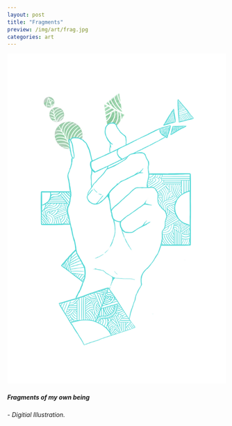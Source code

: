 ```yaml
---
layout: post
title: "Fragments"
preview: /img/art/frag.jpg
categories: art
---
```


![Fragments of my own being](/img/art/frag.jpg) <br> 
##### **Fragments of my own being** <br>
###### - Digitial Illustration.